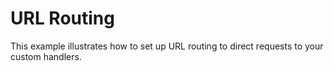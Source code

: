 # URL Routing
This example illustrates how to set up URL routing to direct requests to your custom handlers.
